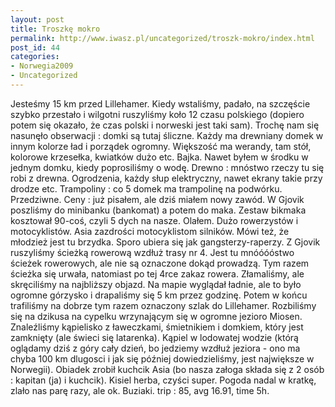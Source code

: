 ```yaml
---
layout: post
title: Troszkę mokro
permalink: http://www.iwasz.pl/uncategorized/troszk-mokro/index.html
post_id: 44
categories: 
- Norwegia2009
- Uncategorized
---
```


Jesteśmy 15 km przed Lillehamer. Kiedy wstaliśmy, padało, na szczęście szybko przestało i wilgotni ruszyliśmy koło 12 czasu polskiego (dopiero potem się okazało, że czas polski i norweski jest taki sam). Trochę nam się nasunęło obserwacji : domki są tutaj śliczne. Każdy ma drewniany domek w innym kolorze ład i porządek ogromny. Większość ma werandy, tam stół, kolorowe krzesełka, kwiatków dużo etc. Bajka. Nawet byłem w środku w jednym domku, kiedy poprosiliśmy o wodę. Drewno : mnóstwo rzeczy tu się robi z drewna. Ogrodzenia, każdy słup elektryczny, nawet ekrany takie przy drodze etc. Trampoliny : co 5 domek ma trampolinę na podwórku. Przedziwne. Ceny : już pisałem, ale dziś miałem nowy zawód. W Gjovik poszliśmy do minibanku (bankomat) a potem do maka. Zestaw bikmaka kosztował 90-coś, czyli 5 dych na nasze. Olałem. Dużo rowerzystów i motocyklistów. Asia zazdrości motocyklistom silników. Mówi też, że młodzież jest tu brzydka. Sporo ubiera się jak gangsterzy-raperzy. Z Gjovik ruszyliśmy ścieżką rowerową wzdłuż trasy nr 4. Jest tu mnóóóóstwo ścieżek rowerowych, ale nie są oznaczone dokąd prowadzą. Tym razem ścieżka się urwała, natomiast po tej 4rce zakaz rowera. Złamaliśmy, ale skręciliśmy na najbliższy objazd. Na mapie wyglądał ładnie, ale to było ogromne górzysko i drapaliśmy się 5 km przez godzinę. Potem w końcu trafiliśmy na dobrze tym razem oznaczony szlak do Lillehamer. Rozbiliśmy się na dzikusa na cypelku wrzynającym się w ogromne jezioro Miosen. Znaleźliśmy kąpielisko z ławeczkami, śmietnikiem i domkiem, który jest zamknięty (ale świeci się latarenka). Kąpiel w lodowatej wodzie (którą oglądamy dziś z góry cały dzień, bo jedziemy wzdłuż jeziora - ono ma chyba 100 km dlugosci i jak się później dowiedzieliśmy, jest największe w Norwegii). Obiadek zrobił kuchcik Asia (bo nasza załoga składa się z 2 osób : kapitan (ja) i kuchcik). Kisiel herba, czyści super. Pogoda nadal w kratkę, zlało nas parę razy, ale ok. Buziaki. trip : 85, avg 16.91, time 5h.